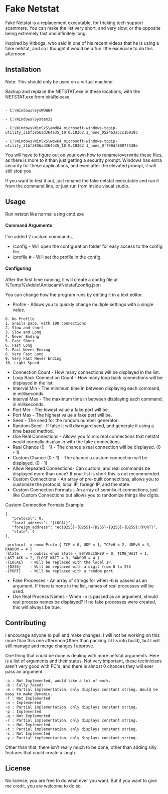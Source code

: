# Fake Netstat

Fake Netstat is a replacement executable, for tricking tech support scammers.
You can make the list very short, and very slow, or the opposite being extremely fast and infinitely long.

Inspired by Kitboga, who said in one of his recent videos that he is using a fake netstat, and so I thought it would be a fun little excercise to do this afternoon.

## Installation

Note: This should only be used on a virtual machine.

Backup and replace the NETSTAT.exe in these locations, with the NETSTAT.exe from bin\Release.
```

- C:\Windows\SysWOW64

- C:\Windows\System32

- C:\Windows\WinSxS\amd64_microsoft-windows-tcpip-utility_31bf3856ad364e35_10.0.18362.1_none_052463a5cc169193

- C:\Windows\WinSxS\wow64_microsoft-windows-tcpip-utility_31bf3856ad364e35_10.0.18362.1_none_0f790df80077538e
```

You will have to figure out on your own how to rename/overwrite these files, as there is more to it than just getting a security prompt. Windows has extra security for these applications, and even after the elevated prompt, it will still stop you.

If you want to test it out, just rename the fake netstat executable and run it from the command line, or just run from inside visual studio.


## Usage

Run netstat like normal using cmd.exe

#### Command Arguments

I've added 2 custom commands,

- /config - Will open the configuration folder for easy access to the config file.
- /profile # - Will set the profile in the config.

#### Configuring

After the first time running, it will create a config file at %Temp%\Addio\Antiscam\Netstat\config.json

You can change how the program runs by editing it in a text editor.

- Profile - Allows you to quickly change multiple settings with a single value.
```
0. No Profile
1. Snails pace, with 100 connections
2. Slow and short
3. Slow and Long
4. Never Ending
5. Fast Short
6. Fast Long
7. Fast Never Ending
8. Very Fast Long
9. Very Fast Never Ending
10. Light Speed
```

- Connection Count  - How many connections will be displayed in the list.
- Loop Back Connection Count - How many loop back connections will be displayed in the list.
- Interval Min - The minimum time in between displaying each command, in milliseconds.
- Interval Max - The maximum time in between displaying each command, in milliseconds.
- Port Min - The lowest value a fake port will be.
- Port Max - The highest value a fake port will be.
- Seed - The seed for the random number generator.
- Random Seed - If false it will disregard seed, and generate it using a time based method.
- Use Real Connections - Allows you to mix real connections that netstat would normally display in with the fake connections.
- Real Chance (0 - 1) - The chance a real connection will be displayed. (0 - 1)
- Custom Chance (0 - 1) - The chance a custom connection will be displayed. (0 - 1)
- Allow Repeated Connections- Can custom, and real commands be displayed more than once? If your list is short this is not recommended.
- Custom Connections - An array of pre-built connections, allows you to customize the protocol, local IP, foreign IP, and the state.
- Custom Connection Formats - An array of semi-built connections, just like Custom Connections but allows you to randomize things like digits. 

Custom Connection Formats Example:
```
{
   "protocol": 0,
   "local_address": "{LOCAL}",
   "foreign_address": "ec{D255}-{D255}-{D255}-{D255}-{D255}:{PORT}",
   "state": 4 
},

-protocol  = enum Proto { TCP = 0, UDP = 1, TCPv6 = 2, UDPv6 = 3, RANDOM = 4 }
-State     = public enum State { ESTABLISHED = 0, TIME_WAIT = 1, LAST_ACK = 2, CLOSE_WAIT = 3, RANDOM = 4 }
-{LOCAL}   - Will be replaced with the local IP.
-{D255}    - Will be replaced with a digit from 0 to 255
-{PORT}    - Will be replaced with a random port.

```

- Fake Processes - An array of strings for when -b is passed as an argument. If there is none in the list, names of real processes will be used.
- Use Real Process Names - When -b is passed as an argument, should real process names be displayed? If no fake processes were created, this will always be true.

## Contributing
I encourage anyone to pull and make changes, I will not be working on this more than this one afternoon(Other than packing DLLs into build), but I will still manage and merge changes I approve.

One thing that could be done is dealing with more netstat arguments. Here is a list of arguments and their status. Not very important, these technicians aren't very good with PC's, and there is almost 0 chances they will ever pass an argument.
```
-a : Not Implemented, would take a lot of work.
-b : Fully faked!
-e : Partial implementation, only displays constant string. Would be easy to make dynamic.
-f : Not Implemented
-n : Implemented
-o : Partial implementation, only displays constant string.
-p : Implemented
-q : Not Implemented
-r : Partial implementation, only displays constant string.
-s : Not Implemented
-t : Partial implementation, only displays constant string.
-x : Not Implemented
-y : Partial implementation, only displays constant string.

```
Other than that, there isn't really much to be done, other than adding silly features that could create a laugh.

## License
No license, you are free to do what ever you want. But if you want to give me credit, you are welcome to do so.